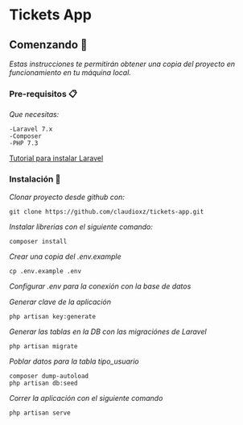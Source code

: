# Tickets App

## Comenzando 🚀

_Estas instrucciones te permitirán obtener una copia del proyecto en funcionamiento en tu máquina local._

### Pre-requisitos 📋

_Que necesitas:_

    -Laravel 7.x
    -Composer
    -PHP 7.3
 [Tutorial para instalar Laravel](https://laravel.com/docs/7.x#installing-laravel)

### Instalación 🔧

_Clonar proyecto desde github con:_

```
git clone https://github.com/claudioxz/tickets-app.git
```

_Instalar librerias con el siguiente comando:_

```
composer install
```

_Crear una copia del .env.example_

```
cp .env.example .env
```

_Configurar .env para la conexión con la base de datos_

_Generar clave de la aplicación_

```
php artisan key:generate
```

_Generar las tablas en la DB con las migraciónes de Laravel_

```
php artisan migrate
```


_Poblar datos para la tabla tipo_usuario_

```
composer dump-autoload
php artisan db:seed
```


_Correr la aplicación con el siguiente comando_

```
php artisan serve
```